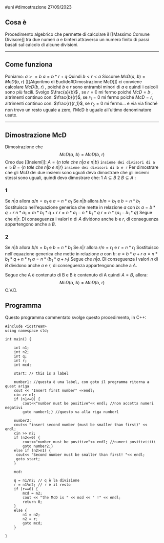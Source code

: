#uni #dimostrazione 27/09/2023
## Cosa è
Procedimento algebrico che permette di calcolare il [[Massimo Comune Divisore]] tra due numeri $a$ e $b$interi attraverso un numero finito di passi basati sul calcolo di alcune divisioni.

---
## Come funziona
Poniamo:
$a>=b$
$a=b*r +q$
Quindi $b<r<a$ 
Siccome  $McD(a,\ b)=McD(b,\ r)$ ([[Algoritmo di Euclide#Dimostrazione McD]]) ci conviene calcolare $McD(b,\ r)$ , poiché $b$ e $r$ sono entrambi minori di $a$ e quindi i calcoli sono più facili.
Svolgo $\frac{a}{b}$ , se $r=0$ mi fermo poiché $McD=b$ , altrimenti continuo con:
$\frac{b}{r}$, se $r_1=0$ mi fermo poiché $McD=r$, altrimenti continuo con:
$\frac{r}{r_1}$, se $r_2=0$ mi fermo...
	e via via finché non trovo un resto uguale a zero, l'McD è uguale all'ultimo denominatore usato.

---
## Dimostrazione McD
Dimostrazione che $$McD(a,\ b)=McD(b,\ r)$$Creo due [[Insiemi]]: 
$A=\{n\ tale\ che\ n|a\ e\ n|b \}$ `insieme dei divisori di a e b`
$B=\{n\ tale\ che\ n|b\ e\ n|r \}$ `insieme dei divisori di b e r`
Per dimostrare che gli McD dei due insiemi sono uguali devo dimostrare che gli insiemi stessi sono uguali, quindi devo dimostrare che:
	1 $A \subseteq B$
	2 $B \subseteq A$ 
:
### 1
Se $n|a$ allora $a/n = a_1$ e $a=n*a_1$
Se $n|b$ allora $b/n = b_1$ e $b=n*b_1$
Sostituisco nell'equazione generica che mette in relazione $a$ con $b$:
$a = b*q +r$
$n*a_1 = m *b_1*q+r$
$r=n*a_1 - n*b_1*q$
$r= n*(a_1-b_1*q)$
Segue che $n|r$.
Di conseguenza i valori $n$ di $A$ dividono anche $b$ e $r$, di conseguenza appartengono anche a $B$.
### 2
Se $n|b$ allora $b/n = b_1$ e $b=n*b_1$
Se $n|r$ allora $r/n = r_1$ e $r=n*r_1$
Sostituisco nell'equazione generica che mette in relazione $a$ con $b$:
$a = b*q +r$
$a=n*b_1*q+n*r_1$
$a=n*(b_1*q+r_1)$
Segue che $n|a$.
Di conseguenza i valori $n$ di $B$ dividono anche $a$ e $r$, di conseguenza appartengono anche a $A$.

Segue che A è  contenuto di B e B è contenuto di A quindi $A=B$, allora: $$McD(a,\ b)=McD(b,\ r)$$C.V.D.

## Programma
Questo programma commentato svolge questo procedimento, in C++:
```
#include <iostream>
using namespace std;

int main() {

    int n1;
    int n2;
    int q;
    int r;
    int mcd;

    start: // this is a label

    number1: //questa è una label, con goto il programma ritorna a quest ariga
    cout << "Insert first number" <<endl;
    cin >> n1;
    if (n1<=0) {
        cout<<"number must be positive"<< endl; //non accetta numeri negativi
        goto number1;} //questo va alla riga number1

    number2:
    cout<< "insert second number (must be smaller than first)" << endl;
    cin >> n2;
    if (n2<=0) {
        cout<<"number must be positive"<< endl; //numeri positiviiiii
        goto number2;}
    else if (n2>n1) {
     cout<< "Second number must be smaller than first! "<< endl;
     goto start;
    }

    mcd:

    q = n1/n2; // q è la divisione
    r = n1%n2; // r è il resto
    if (r==0) {
        mcd = n2;
        cout << "the McD is " << mcd << " !" << endl;
        return 0;
    }
    else {
        n1 = n2;
        n2 = r;
        goto mcd;
    }

}
```